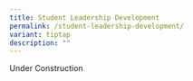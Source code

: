 ```yaml
---
title: Student Leadership Development
permalink: /student-leadership-development/
variant: tiptap
description: ""
---
```

<p>Under Construction</p>